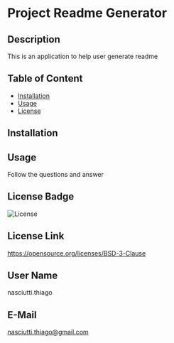 # Project Readme Generator

  ## Description
  This is an application to help user generate readme
  
  ## Table of Content
  * [Installation](#installation)
  * [Usage](#installation)
  * [License](#license)
  
  ## Installation
  
  
  ## Usage
  Follow the questions and answer

  ## License Badge
  ![License](https://img.shields.io/badge/License-BSD_3--Clause-blue.svg)

  ## License Link
  https://opensource.org/licenses/BSD-3-Clause

  ## User Name
  nasciutti.thiago

  ## E-Mail
  nasciutti.thiago@gmail.com
  